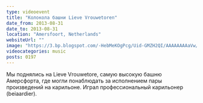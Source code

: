 ```yaml
---
type: videoevent
title: "Колокола башни Lieve Vrouwetoren"
date_from: 2013-08-31
date_to: 2013-08-31
location: "Amersfoort, Netherlands"
websiteUrl: ""
image: "https://3.bp.blogspot.com/-HebMeKOgPcg/Uid-GMZH2QI/AAAAAAAAaVw/RqKy6QgKzas/s1600/dsc01100.picasaweb.jpg"
videocategories: music
posts: 0197
---
```


Мы поднялись на Lieve Vrouwetore, самую высокую башню Амерсфорта, где могли понаблюдать за исполнением пары произведений на карильоне. Играл профессиональный карильонер (beiaardier).
